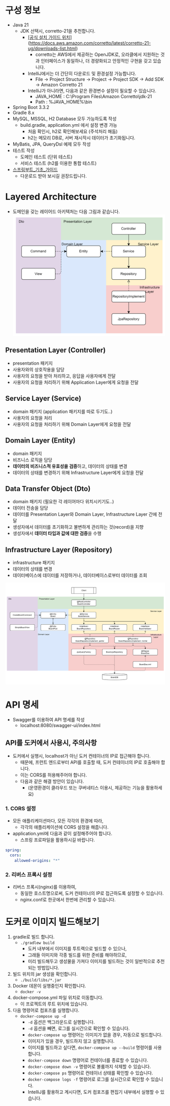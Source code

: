 
# 구성 정보
- Java 21 
  - JDK 선택시, corretto-21을 추천합니다.
    - [[공식 설치 가이드 위치]](https://docs.aws.amazon.com/corretto/latest/corretto-21-ug/downloads-list.html)(https://docs.aws.amazon.com/corretto/latest/corretto-21-ug/downloads-list.html)
        - corretto는 AWS에서 제공하는 OpenJDK로, 오라클에서 지원하는 것과 인터페이스가 동일하나, 더 경량화되고 안정적인 구현을 갖고 있습니다.
    - IntelliJ에서는 더 간단히 다운로드 및 환경설정 가능합니다.
      - File -> Project Structure -> Project -> Project SDK -> Add SDK -> Amazon Corretto 21
    - IntelliJ가 아니라면, 다음과 같은 환경변수 설정이 필요할 수 있습니다.
      - JAVA_HOME : C:\Program Files\Amazon Corretto\jdk-21
      - Path : %JAVA_HOME%\bin
- Spring Boot 3.3.2
- Gradle 8.x
- MySQL, MSSQL, H2 Database 모두 가능하도록 작성
  - build.gradle, application.yml 에서 설정 변경 가능
    - 처음 확인시, h2로 확인해보세요 (주석처리 해둠)
    - h2는 메모리 DB로, 서버 재시작시 데이터가 초기화됩니다.
- MyBatis, JPA, QueryDsl 예제 모두 작성
- 테스트 작성
  - 도메인 테스트 (단위 테스트)
  - 서비스 테스트 (h2를 이용한 통합 테스트)
- [스프링부트_기초_가이드](./docs/스프링부트_기초_가이드.pdf)
  - 다운로드 받아 보시길 권장드립니다.

# Layered Architecture
- 도메인을 갖는 레이어드 아키텍처는 다음 그림과 같습니다.
![layered](./docs/layered.png)

## Presentation Layer (Controller)
- presentation 패키지
- 사용자와의 상호작용을 담당
- 사용자의 요청을 받아 처리하고, 응답을 사용자에게 전달
- 사용자의 요청을 처리하기 위해 Application Layer에게 요청을 전달

## Service Layer (Service)
- domain 패키지 (application 패키지를 따로 두기도..)
- 사용자의 요청을 처리
- 사용자의 요청을 처리하기 위해 Domain Layer에게 요청을 전달

## Domain Layer (Entity)
- domain 패키지
- 비즈니스 로직을 담당
- **데이터의 비즈니스적 유효성을 검증**하고, 데이터의 상태를 변경
- 데이터의 상태를 변경하기 위해 Infrastructure Layer에게 요청을 전달

## Data Transfer Object (Dto)
- domain 패키지 (필요한 각 레이어마다 위치시키기도..)
- 데이터 전송을 담당
- 데이터를 Presentation Layer와 Domain Layer, Infrastructure Layer 간에 전달
- 생성자에서 데이터를 초기화하고 불변하게 관리하는 것(record)을 지향
- 생성자에서 **데이터 타입과 값에 대한 검증**을 수행

## Infrastructure Layer (Repository)
- infrastructure 패키지
- 데이터의 상태를 변경
- 데이터베이스에 데이터를 저장하거나, 데이터베이스로부터 데이터를 조회

![layered_architecture](./docs/layered_detail.png)

# API 명세
- Swagger를 이용하여 API 명세를 작성
  - localhost:8080/swagger-ui/index.html
## API를 도커에서 사용시, 주의사항
- 도커에서 실행시, localhost가 아닌 도커 컨테이너의 IP로 접근해야 합니다.
  - 때문에, 프런트 엔드로부터 API를 호출할 때, 도커 컨테이너의 IP로 호출해야 합니다.
  - 이는 CORS를 허용해주어야 합니다.
  - 다음과 같은 해결 방안이 있습니다.
    - (운영환경이 클라우드 또는 쿠버네티스 이용시, 제공하는 기능을 활용하세요)
### 1. CORS 설정
- 모든 애플리케이션마다, 모든 각각의 환경에 따라, 
  - 각각의 애플리케이션에 CORS 설정을 해줍니다.
- application.yml에 다음과 같이 설정해주어야 합니다.
  - 스프링 프로파일을 활용하시길 바랍니다.
```yml
spring:
  cors:
    allowed-origins: "*"
```
### 2. 리버스 프록시 설정
- 리버스 프록시(nginx)를 이용하여, 
  - 동일한 호스트명으로써, 도커 컨테이너의 IP로 접근하도록 설정할 수 있습니다.
  - nginx.conf로 한곳에서 한번에 관리할 수 있습니다.

# 도커로 이미지 빌드해보기
1. gradle로 빌드 합니다.
   - `./gradlew build`
     - 도커 내부에서 이미지를 투트랙으로 빌드할 수 있으나, 
     - 그래들 이미지와 각종 빌드를 위한 준비를 해야하므로, 
     - 미리 빌드해두고 생성물을 가져다 이미지를 빌드하는 것이 일반적으로 추천되는 방법입니다.
2. 빌드 위치의 jar 생성을 확인합니다.
   -  `./build/libs/*.jar`
3. Docker 데몬이 실행중인지 확인합니다.
   - `docker -v`
4. docker-compose.yml 파일 위치로 이동합니다.
   - 이 프로젝트의 루트 위치에 있습니다.
5. 다음 명령어로 컴포즈를 실행합니다.
   - `docker-compose up -d`
     - `-d` 옵션은 백그라운드로 실행합니다. 
     - `-d` 옵션을 빼면, 로그를 실시간으로 확인할 수 있습니다.
     - `docker-compose up` 명령어는 이미지가 없을 경우, 자동으로 빌드합니다.
     - 이미지가 있을 경우, 빌드하지 않고 실행합니다.
     - 이미지를 빌드하고 싶다면, `docker-compose up --build` 명령어를 사용합니다.
     - `docker-compose down` 명령어로 컨테이너를 종료할 수 있습니다.
     - `docker-compose down -v` 명령어로 볼륨까지 삭제할 수 있습니다.
     - `docker-compose ps` 명령어로 컨테이너 상태를 확인할 수 있습니다.
     - `docker-compose logs -f` 명령어로 로그를 실시간으로 확인할 수 있습니다.
     - IntelliJ를 활용하고 계시다면, 도커 컴포즈를 편집기 내부에서 실행할 수 있습니다.

